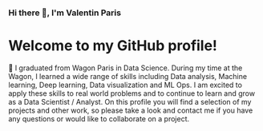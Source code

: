 ### Hi there 👋, I'm Valentin Paris

# Welcome to my GitHub profile!

🔭 I graduated from Wagon Paris in Data Science. During my time at the Wagon, I learned a wide range of skills including Data analysis, Machine learning, Deep learning, Data visualization and ML Ops. I am excited to apply these skills to real world problems and to continue to learn and grow as a Data Scientist / Analyst. On this profile you will find a selection of my projects and other work, so please take a look and contact me if you have any questions or would like to collaborate on a project.



